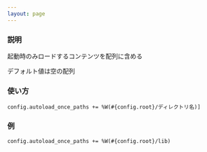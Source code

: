 ```yaml
---
layout: page
---
```

### 説明
起動時のみロードするコンテンツを配列に含める

デフォルト値は空の配列

### 使い方
    config.autoload_once_paths += %W(#{config.root}/ディレクトリ名)]

### 例
    config.autoload_once_paths += %W(#{config.root}/lib)